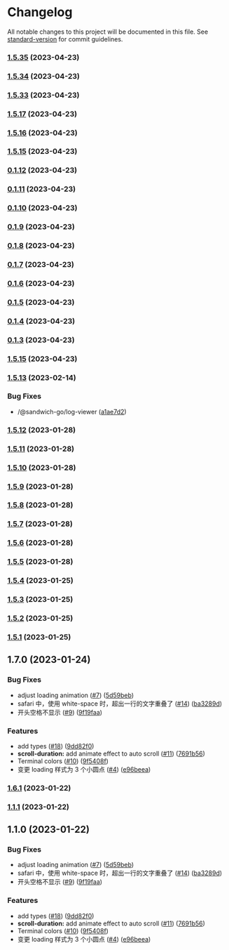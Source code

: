 # Changelog

All notable changes to this project will be documented in this file. See [standard-version](https://github.com/conventional-changelog/standard-version) for commit guidelines.

### [1.5.35](https://github.com/sandwich-go/log-viewer/compare/v1.5.34...v1.5.35) (2023-04-23)

### [1.5.34](https://github.com/sandwich-go/log-viewer/compare/v1.5.33...v1.5.34) (2023-04-23)

### [1.5.33](https://github.com/sandwich-go/log-viewer/compare/v0.1.12...v1.5.33) (2023-04-23)

### [1.5.17](https://github.com/sandwich-go/log-viewer/compare/v0.1.12...v1.5.17) (2023-04-23)

### [1.5.16](https://github.com/sandwich-go/log-viewer/compare/v0.1.12...v1.5.16) (2023-04-23)

### [1.5.15](https://github.com/sandwich-go/log-viewer/compare/v0.1.12...v1.5.15) (2023-04-23)

### [0.1.12](https://github.com/sandwich-go/log-viewer/compare/v0.1.11...v0.1.12) (2023-04-23)

### [0.1.11](https://github.com/sandwich-go/log-viewer/compare/v0.1.10...v0.1.11) (2023-04-23)

### [0.1.10](https://github.com/sandwich-go/log-viewer/compare/v0.1.9...v0.1.10) (2023-04-23)

### [0.1.9](https://github.com/sandwich-go/log-viewer/compare/v0.1.8...v0.1.9) (2023-04-23)

### [0.1.8](https://github.com/sandwich-go/log-viewer/compare/v0.1.7...v0.1.8) (2023-04-23)

### [0.1.7](https://github.com/sandwich-go/log-viewer/compare/v0.1.6...v0.1.7) (2023-04-23)

### [0.1.6](https://github.com/sandwich-go/log-viewer/compare/v0.1.5...v0.1.6) (2023-04-23)

### [0.1.5](https://github.com/sandwich-go/log-viewer/compare/v0.1.4...v0.1.5) (2023-04-23)

### [0.1.4](https://github.com/sandwich-go/log-viewer/compare/v0.1.3...v0.1.4) (2023-04-23)

### [0.1.3](https://github.com/sandwich-go/log-viewer/compare/v1.5.13...v0.1.3) (2023-04-23)

### [1.5.15](https://github.com/sandwich-go/log-viewer/compare/v1.5.13...v1.5.15) (2023-04-23)

### [1.5.13](https://github.com/sandwich-go/log-viewer/compare/v1.5.12...v1.5.13) (2023-02-14)

### Bug Fixes

- /@sandwich-go/log-viewer ([a1ae7d2](https://github.com/sandwich-go/log-viewer/commit/a1ae7d2))

### [1.5.12](https://github.com/sandwich-go/log-viewer/compare/v1.5.11...v1.5.12) (2023-01-28)

### [1.5.11](https://github.com/sandwich-go/log-viewer/compare/v1.5.10...v1.5.11) (2023-01-28)

### [1.5.10](https://github.com/sandwich-go/log-viewer/compare/v1.5.9...v1.5.10) (2023-01-28)

### [1.5.9](https://github.com/sandwich-go/log-viewer/compare/v1.5.8...v1.5.9) (2023-01-28)

### [1.5.8](https://github.com/sandwich-go/log-viewer/compare/v1.5.7...v1.5.8) (2023-01-28)

### [1.5.7](https://github.com/sandwich-go/log-viewer/compare/v1.5.6...v1.5.7) (2023-01-28)

### [1.5.6](https://github.com/sandwich-go/log-viewer/compare/v1.5.5...v1.5.6) (2023-01-28)

### [1.5.5](https://github.com/sandwich-go/log-viewer/compare/v1.5.4...v1.5.5) (2023-01-28)

### [1.5.4](https://github.com/sandwich-go/log-viewer/compare/v1.5.3...v1.5.4) (2023-01-25)

### [1.5.3](https://github.com/sandwich-go/log-viewer/compare/v1.5.2...v1.5.3) (2023-01-25)

### [1.5.2](https://github.com/sandwich-go/log-viewer/compare/v1.5.1...v1.5.2) (2023-01-25)

### [1.5.1](https://github.com/FEMessage/log-viewer/compare/v1.7.0...v1.5.1) (2023-01-25)

## 1.7.0 (2023-01-24)

### Bug Fixes

- adjust loading animation ([#7](https://github.com/sandwich-go/log-viewer/issues/7)) ([5d59beb](https://github.com/sandwich-go/log-viewer/commit/5d59beb))
- safari 中，使用 white-space 时，超出一行的文字重叠了 ([#14](https://github.com/sandwich-go/log-viewer/issues/14)) ([ba3289d](https://github.com/sandwich-go/log-viewer/commit/ba3289d))
- 开头空格不显示 ([#9](https://github.com/sandwich-go/log-viewer/issues/9)) ([9f19faa](https://github.com/sandwich-go/log-viewer/commit/9f19faa))

### Features

- add types ([#18](https://github.com/sandwich-go/log-viewer/issues/18)) ([9dd82f0](https://github.com/sandwich-go/log-viewer/commit/9dd82f0))
- **scroll-duration:** add animate effect to auto scroll ([#11](https://github.com/sandwich-go/log-viewer/issues/11)) ([7691b56](https://github.com/sandwich-go/log-viewer/commit/7691b56))
- Terminal colors ([#10](https://github.com/sandwich-go/log-viewer/issues/10)) ([9f5408f](https://github.com/sandwich-go/log-viewer/commit/9f5408f))
- 变更 loading 样式为 3 个小圆点 ([#4](https://github.com/sandwich-go/log-viewer/issues/4)) ([e96beea](https://github.com/sandwich-go/log-viewer/commit/e96beea))

### [1.6.1](https://github.com/sandwich-go/log-viewer/compare/v1.1.1...v1.6.1) (2023-01-22)

### [1.1.1](https://github.com/FEMessage/log-viewer/compare/v1.1.0...v1.1.1) (2023-01-22)

## 1.1.0 (2023-01-22)

### Bug Fixes

- adjust loading animation ([#7](https://github.com/FEMessage/log-viewer/issues/7)) ([5d59beb](https://github.com/FEMessage/log-viewer/commit/5d59beb))
- safari 中，使用 white-space 时，超出一行的文字重叠了 ([#14](https://github.com/FEMessage/log-viewer/issues/14)) ([ba3289d](https://github.com/FEMessage/log-viewer/commit/ba3289d))
- 开头空格不显示 ([#9](https://github.com/FEMessage/log-viewer/issues/9)) ([9f19faa](https://github.com/FEMessage/log-viewer/commit/9f19faa))

### Features

- add types ([#18](https://github.com/FEMessage/log-viewer/issues/18)) ([9dd82f0](https://github.com/FEMessage/log-viewer/commit/9dd82f0))
- **scroll-duration:** add animate effect to auto scroll ([#11](https://github.com/FEMessage/log-viewer/issues/11)) ([7691b56](https://github.com/FEMessage/log-viewer/commit/7691b56))
- Terminal colors ([#10](https://github.com/FEMessage/log-viewer/issues/10)) ([9f5408f](https://github.com/FEMessage/log-viewer/commit/9f5408f))
- 变更 loading 样式为 3 个小圆点 ([#4](https://github.com/FEMessage/log-viewer/issues/4)) ([e96beea](https://github.com/FEMessage/log-viewer/commit/e96beea))
